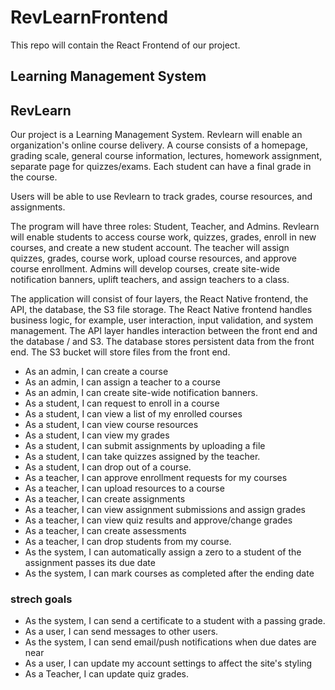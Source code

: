 # RevLearnFrontend

This repo will contain the React Frontend of our project.

## Learning Management System

## RevLearn

Our project is a Learning Management System. Revlearn will enable an organization's online course delivery. A course consists of a homepage, grading scale, general course information, lectures, homework assignment, separate page for quizzes/exams. Each student can have a final grade in the course.

Users will be able to use Revlearn to track grades, course resources, and assignments.

The program will have three roles: Student, Teacher, and Admins. Revlearn will enable students to access course work, quizzes, grades, enroll in new courses, and create a new student account. The teacher will assign quizzes, grades, course work, upload course resources, and approve course enrollment. Admins will develop courses, create site-wide notification banners, uplift teachers, and assign teachers to a class.

The application will consist of four layers, the React Native frontend, the API, the database, the S3 file storage. The React Native frontend handles business logic, for example, user interaction, input validation, and system management. The API layer handles interaction between the front end and the database / and S3. The database stores persistent data from the front end. The S3 bucket will store files from the front end.

- As an admin, I can create a course
- As an admin, I can assign a teacher to a course
- As an admin, I can create site-wide notification banners.
- As a student, I can request to enroll in a course
- As a student, I can view a list of my enrolled courses
- As a student, I can view course resources
- As a student, I can view my grades
- As a student, I can submit assignments by uploading a file
- As a student, I can take quizzes assigned by the teacher.
- As a student, I can drop out of a course.
- As a teacher, I can approve enrollment requests for my courses
- As a teacher, I can upload resources to a course
- As a teacher, I can create assignments
- As a teacher, I can view assignment submissions and assign grades
- As a teacher, I can view quiz results and approve/change grades
- As a teacher, I can create assessments
- As a teacher, I can drop students from my course.
- As the system, I can automatically assign a zero to a student of the assignment passes its due date
- As the system, I can mark courses as completed after the ending date

### strech goals

- As the system, I can send a certificate to a student with a passing grade.
- As a user, I can send messages to other users.
- As the system, I can send email/push notifications when due dates are near
- As a user, I can update my account settings to affect the site's styling
- As a Teacher, I can update quiz grades.